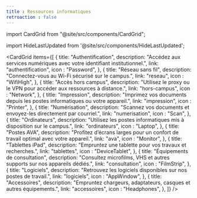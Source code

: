 ```yaml
---
title : Ressources informatiques
retroaction : false
---
```


import CardGrid from "@site/src/components/CardGrid";

import HideLastUpdated from '@site/src/components/HideLastUpdated';

<HideLastUpdated/>


<CardGrid
  items={[
    {
      title: "Authentification",
      description: "Accédez aux services numériques avec votre identifiant institutionnel.",
      link: "authentification",
      icon : "Password",
    },
    {
      title: "Réseau sans fil",
      description: "Connectez-vous au Wi-Fi sécurisé sur le campus.",
      link: "reseau",
      icon : "WifiHigh",
    },
    {
      title: "Accès hors campus",
      description: "Utilisez le proxy ou le VPN pour accéder aux ressources à distance.",
      link: "hors-campus",
      icon : "Network",
    },
    {
      title: "Impression",
      description: "Imprimez vos documents depuis les postes informatiques ou votre appareil.",
      link: "impression",
      icon : "Printer",
    },
    {
      title: "Numérisation",
      description: "Scannez vos documents et envoyez-les directement par courriel.",
      link: "numerisation",
      icon : "Scan",
    },
    {
      title: "Ordinateurs",
      description: "Utilisez les postes informatiques mis à disposition sur le campus.",
      link: "ordinateurs",
      icon : "Laptop",
    },
    {
      title: "Postes AVA",
      description: "Profitez d’écrans larges pour un confort de travail optimal avec votre appareil.",
      link: "ava",
      icon : "Monitor",
    },
    {
      title: "Tablettes iPad",
      description: "Empruntez une tablette pour vos travaux et recherches.",
      link: "tablettes",
      icon : "DeviceTablet",
    },
    {
      title: "Équipements de consultation",
      description: "Consultez microfilms, VHS et autres supports sur nos appareils dédiés.",
      link: "consultation",
      icon : "FilmStrip",
    },
    {
      title: "Logiciels",
      description: "Retrouvez les logiciels disponibles sur nos postes de travail.",
      link: "logiciels",
      icon : "AppWindow",
    },
    {
      title: "Accessoires",
      description: "Empruntez chargeurs, adaptateurs, casques et autres équipements.",
      link: "accessoires",
      icon : "Headphones",
    },
  ]}
/>